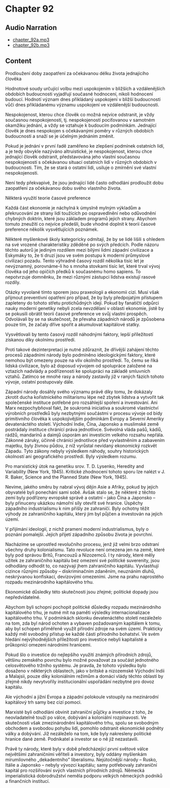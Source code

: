 # Chapter 92

## Audio Narration

- [chapter_92a.mp3](../5-audio-chunks-espeak/chapter_92a.mp3)
- [chapter_92b.mp3](../5-audio-chunks-espeak/chapter_92b.mp3)

## Content

<!-- Source: ESPEAK_AUDIO-chapter_92a-OPTIMIZED.md -->

Prodloužení doby zaopatření za očekávanou délku života jednajícího člověka

Hodnotové soudy určující volbu mezi uspokojením v bližších a vzdálenějších obdobích budoucnosti vyjadřují současné hodnocení, nikoli hodnocení budoucí. Hodnotí význam dnes přikládaný uspokojení v bližší budoucnosti vůči dnes přikládanému významu uspokojení ve vzdálenější budoucnosti.

Nespokojenost, kterou chce člověk co možná nejvíce odstranit, je vždy současnou nespokojeností, tj. nespokojeností pociťovanou v samotném okamžiku jednání, a vždy se vztahuje k budoucím podmínkám. Jednající člověk je dnes nespokojen s očekávanými poměry v různých obdobích budoucnosti a snaží se je účelným jednáním změnit.

Pokud je jednání v první řadě zaměřeno ke zlepšení podmínek ostatních lidí, a je tedy obvykle nazýváno altruistické, je nespokojenost, kterou chce jednající člověk odstranit, představována jeho vlastní současnou nespokojeností s očekávanou situací ostatních lidí v různých obdobích v budoucnosti. Tím, že se stará o ostatní lidi, usiluje o zmírnění své vlastní nespokojenosti.

Není tedy překvapivé, že jsou jednající lidé často odhodláni prodloužit dobu zaopatření za očekávanou dobu svého vlastního života.

Některá využití teorie časové preference

Každá část ekonomie je náchylná k úmyslně mylným výkladům a překrucování ze strany lidí toužících po ospravedlnění nebo odůvodnění chybných doktrín, které jsou základem programů jejich strany. Abychom tomuto zneužití co nejvíce předešli, bude vhodné doplnit k teorii časové preference několik vysvětlujících poznámek.

Některé myšlenkové školy kategoricky odmítají, že by se lidé lišili s ohledem na své vrozené charakteristiky zděděné po svých předcích. Podle názoru těchto autorů je jediným rozdílem mezi bílými lidmi západní civilizace a Eskymáky to, že ti druzí jsou ve svém postupu k moderní průmyslové civilizaci pozadu. Tento výhradně časový rozdíl několika tisíc let je nevýznamný, porovnáme-li ho s mnoha stovkami tisíc let, které trval vývoj člověka od jeho opičích předků k současnému homo sapiens. To nepotvrzuje domněnku, že mezi různými zástupci lidstva existují rasové rozdíly.

Otázky vyvolané tímto sporem jsou praxeologii a ekonomii cizí. Musí však přijmout preventivní opatření pro případ, že by byly předpojatým přístupem zapleteny do tohoto střetu protichůdných idejí. Pokud by fanatičtí odpůrci nauky moderní genetiky nebyli zcela nevzdělaní v oblasti ekonomie, jistě by se pokusili obrátit teorii časové preference ve svůj vlastní prospěch. Odvolávali by se na skutečnost, že převaha západních národů je způsobena pouze tím, že začaly dříve spořit a akumulovat kapitálové statky.

Vysvětlovali by tento časový rozdíl náhodnými faktory, lepší příležitostí získanou díky okolnímu prostředí.

Proti takové dezinterpretaci je nutné zdůraznit, že dřívější zahájení těchto procesů západními národy bylo podmíněno ideologickými faktory, které nemohou být omezeny pouze na vliv okolního prostředí. To, čemu se říká lidská civilizace, bylo až doposud vývojem od spolupráce založené na vztazích nadvlády a podřízenosti ke spolupráci na základě smluvních vztahů. Zatímco se mnohé rasy a národy zastavily již v raných fázích tohoto vývoje, ostatní postupovaly dále.

Západní národy dosáhly svého významu právě díky tomu, že dokázaly zkrotit ducha kořistnického militarismu lépe než zbytek lidstva a vytvořit tak společenské instituce potřebné pro rozsáhlejší spoření a investování. Ani Marx nezpochybňoval fakt, že soukromá iniciativa a soukromé vlastnictví výrobních prostředků byly nezbytnými součástmi v procesu vývoje od bídy primitivního člověka k uspokojivějším podmínkám Evropy a Severní Ameriky devatenáctého století. Východní Indie, Čína, Japonsko a muslimské země postrádaly instituce chránící práva jednotlivce. Svévolná vláda pašů, kádíů, rádžů, mandarínů a daimjů úsporám ani investicím velkého rozsahu nepřála. Zákonné záruky, účinně chránící jednotlivce před vyvlastněním a zabavením majetku, byly živnou půdou, z níž vyrůstal nevídaný ekonomický rozkvět Západu. Tyto zákony nebyly výsledkem náhody, souhry historických okolností ani geografického prostředí. Byly výsledkem rozumu.

<!-- Source: ESPEAK_AUDIO-chapter_92b-OPTIMIZED.md -->

Pro marxistický útok na genetiku srov. T. D. Lysenko, Heredity and Variability (New York, 1945). Kritické zhodnocení tohoto sporu lze nalézt v J. R. Baker, Science and the Planned State (New York, 1945).

Nevíme, jakého směru by nabral vývoj dějin Asie a Afriky, pokud by jejich obyvatelé byli ponecháni sami sobě. Avšak stalo se, že některé z těchto zemí byly podřízeny evropské správě a ostatní – jako Čína a Japonsko – byly přinuceny ukázkou námořní síly otevřít své hranice. Úspěchy západního industrialismu k nim přišly ze zahraničí. Byly ochotny těžit výhody ze zahraničního kapitálu, který jim byl půjčen a investován na jejich území.

V přijímání ideologií, z nichž pramení moderní industrialismus, byly o poznání pomalejší. Jejich přijetí západního způsobu života je povrchní.

Nacházíme se uprostřed revolučního procesu, jenž již velmi brzo odstraní všechny druhy kolonialismu. Tato revoluce není omezena jen na země, které byly pod správou Britů, Francouzů a Nizozemců. I ty národy, které měly užitek ze zahraničního kapitálu bez omezení své politické suverenity, jsou odhodlány odhodit to, co nazývají jhem zahraničního kapitálu. Vyvlastňují cizince různými způsoby – diskriminačním zdaněním, neuznáním dluhů, neskrývanou konfiskací, devizovými omezeními. Jsme na prahu naprostého rozpadu mezinárodního kapitálového trhu.

Ekonomické důsledky této skutečnosti jsou zřejmé; politické dopady jsou nepředvídatelné.

Abychom byli schopni pochopit politické důsledky rozpadu mezinárodního kapitálového trhu, je nutné mít na paměti výsledky internacionalizace kapitálového trhu. V podmínkách sklonku devatenáctého století nezáleželo na tom, zda byl národ ochoten a vybaven požadovaným kapitálem k tomu, aby byl schopen přiměřeně využít přírodní zdroje na svém území. Prakticky každý měl svobodný přístup ke každé části přírodního bohatství. Ve svém hledání nejvýhodnějších příležitostí pro investice nebyli kapitalisté a průkopníci omezeni národními hranicemi.

Pokud šlo o investice do nejlepšího využití známých přírodních zdrojů, většinu zemského povrchu bylo možné považovat za součást jednotného celosvětového tržního systému. Je pravda, že tohoto výsledku bylo dosaženo v některých oblastech, jako v britské a nizozemské Východní Indii a Malajsii, pouze díky koloniálním režimům a domácí vlády těchto oblastí by zřejmě nikdy nevytvořily institucionální uspořádání nezbytné pro dovoz kapitálu.

Ale východní a jižní Evropa a západní polokoule vstoupily na mezinárodní kapitálový trh samy bez cizí pomoci.

Marxisté byli odhodláni obvinit zahraniční půjčky a investice z toho, že neovladatelně touží po válce, dobývání a koloniální rozpínavosti. Ve skutečnosti však zmezinárodnění kapitálového trhu, spolu se svobodným obchodem a svobodou pohybu lidí, pomohlo odstranit ekonomické podněty války a dobývání. Již nezáleželo na tom, kde byly nakresleny politické hranice dané země. Podnikatel a investor se o ně již nezastavili.

Právě ty národy, které byly v době předcházející první světové válce největšími zahraničními věřiteli a investory, byly oddány myšlenkám mírumilovného „dekadentního" liberalismu. Nejútočnější národy – Rusko, Itálie a Japonsko – nebyly vývozci kapitálu; samy potřebovaly zahraniční kapitál pro rozšiřování svých vlastních přírodních zdrojů. Německá imperialistická dobrodružství neměla podporu velkých německých podniků a finančních institucí.

